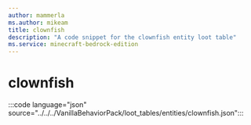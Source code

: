 ```yaml
---
author: mammerla
ms.author: mikeam
title: clownfish
description: "A code snippet for the clownfish entity loot table"
ms.service: minecraft-bedrock-edition
---
```


# clownfish

:::code language="json" source="../../../VanillaBehaviorPack/loot_tables/entities/clownfish.json":::
